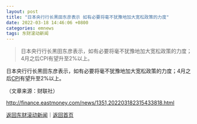 ```yaml
---
layout: post
title: "日本央行行长黑田东彦表示 如有必要将毫不犹豫地加大宽松政策的力度"
date: 2022-03-18 14:46:06 +0800
categories: emnews
tags: 东财滚动新闻
---
```

> 日本央行行长黑田东彦表示，如有必要将毫不犹豫地加大宽松政策的力度；4月之后CPI有望升至2%以上。

<p>日本央行行长黑田东彦表示，如有必要将毫不犹豫地加大宽松政策的力度；4月之后<span id="Info.336"><a href="http://data.eastmoney.com/cjsj/cpi.html" class="infokey">CPI</a></span>有望升至2%以上。 </p><p class="em_media">（文章来源：财联社）</p>

<http://finance.eastmoney.com/news/1351,202203182315433818.html>

[返回东财滚动新闻](//finews.withounder.com/emnews/)｜[返回首页](//finews.withounder.com/)